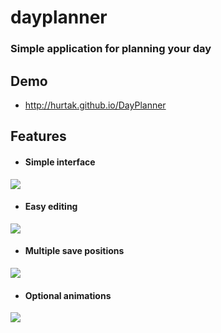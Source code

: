 dayplanner
==========

### Simple application for planning your day 

## Demo
* <a href="http://hurtak.github.io/DayPlanner">http://hurtak.github.io/DayPlanner</a>

## Features
* #### Simple interface
<img src="http://i.imgur.com/RG5k6no.png">

* #### Easy editing
<img src="http://i.imgur.com/s8kSJog.png">

* #### Multiple save positions
<img src="http://i.imgur.com/U0ijNrk.png">

* #### Optional animations
<img src="http://i.imgur.com/pLfkjct.png">
